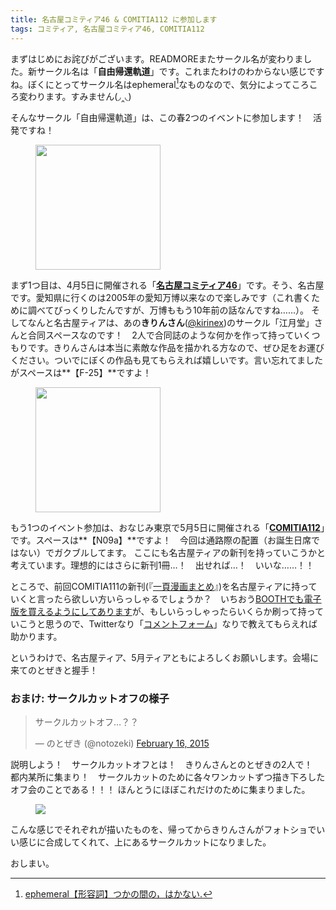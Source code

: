 ```yaml
---
title: 名古屋コミティア46 & COMITIA112 に参加します
tags: コミティア, 名古屋コミティア46, COMITIA112
---
```


まずはじめにお詫びがございます。READMOREまたサークル名が変わりました。新サークル名は「**自由帰還軌道**」です。これまたわけのわからない感じですね。ぼくにとってサークル名はephemeral[^1]なものなので、気分によってころころ変わります。すみません(◞‸◟)

そんなサークル「自由帰還軌道」は、この春2つのイベントに参加します！　活発ですね！

<figure>
  <img src="/assets/img/nagoya-comitia46cc.jpg" height="200px">
</figure>

まず1つ目は、4月5日に開催される「[**名古屋コミティア46**](http://nagoya-comitia.daa.jp/)」です。そう、名古屋です。愛知県に行くのは2005年の愛知万博以来なので楽しみです（これ書くために調べてびっくりしたんですが、万博ももう10年前の話なんですね……）。
そしてなんと名古屋ティアは、あの**きりんさん**([@kirinex](https://twitter.com/kirinex))のサークル「江月堂」さんと合同スペースなのです！　2人で合同誌のような何かを作って持っていくつもりです。きりんさんは本当に素敵な作品を描かれる方なので、ぜひ足をお運びください。ついでにぼくの作品も見てもらえれば嬉しいです。言い忘れてましたがスペースは**【F-25】**ですよ！

<figure>
  <img src="/assets/img/comitia112cc.png" height="200px">
</figure>

もう1つのイベント参加は、おなじみ東京で5月5日に開催される「[**COMITIA112**](http://www.comitia.co.jp/)」です。スペースは**【N09a】**ですよ！　今回は通路際の配置（お誕生日席ではない）でガクブルしてます。
ここにも名古屋ティアの新刊を持っていこうかと考えています。理想的にはさらに新刊1冊…！　出せれば…！　いいな……！！

ところで、前回COMITIA111の新刊(『[一頁漫画まとめ](/doujin/#1page)』)を名古屋ティアに持っていくと言ったら欲しい方いらっしゃるでしょうか？　いちおう[BOOTHでも電子版を買えるようにしてあります](https://notozeki.booth.pm/items/74185)が、もしいらっしゃったらいくらか刷って持っていこうと思うので、Twitterなり「[コメントフォーム](/comment)」なりで教えてもらえれば助かります。

というわけで、名古屋ティア、5月ティアともによろしくお願いします。会場に来てのとぜきと握手！

### おまけ: サークルカットオフの様子

<blockquote class="twitter-tweet" lang="ja"><p>サークルカットオフ…？？</p>&mdash; のとぜき (@notozeki) <a href="https://twitter.com/notozeki/status/567330091223363584">February 16, 2015</a></blockquote>

説明しよう！　サークルカットオフとは！　きりんさんとのとぜきの2人で！　都内某所に集まり！　サークルカットのために各々ワンカットずつ描き下ろしたオフ会のことである！！！
ほんとうにほぼこれだけのために集まりました。

<figure>
  <img src="/assets/img/IMG_1958.JPG">
</figure>

こんな感じでそれぞれが描いたものを、帰ってからきりんさんがフォトショでいい感じに合成してくれて、上にあるサークルカットになりました。

おしまい。

[^1]: <a href="http://ejje.weblio.jp/content/ephemeral" class="external">ephemeral【形容詞】つかの間の，はかない.</a>
